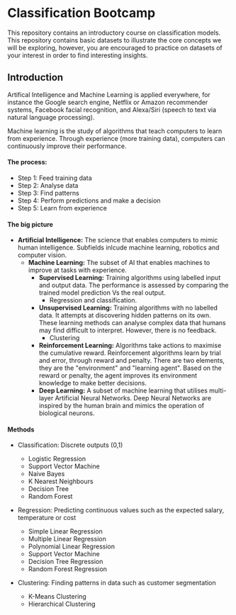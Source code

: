 # Classification Bootcamp

This repository contains an introductory course on classification models. This repository contains basic datasets to illustrate the core concepts we will be exploring, however, you are encouraged to practice on datasets of your interest in order to find interesting insights.

## Introduction

Artifical Intelligence and Machine Learning is applied everywhere, for instance the Google search engine, Netflix or Amazon recommender systems, Facebook facial recognition, and Alexa/Siri (speech to text via natural language processing).

Machine learning is the study of algorithms that teach computers to learn from experience. Through experience (more training data), computers can continuously improve their performance.

#### The process:

- Step 1: Feed training data
- Step 2: Analyse data
- Step 3: Find patterns
- Step 4: Perform predictions and make a decision
- Step 5: Learn from experience

#### The big picture

- **Artificial Intelligence:** The science that enables computers to mimic human intelligence. Subfields inlcude machine learning, robotics and computer vision.
  - **Machine Learning:** The subset of AI that enables machines to improve at tasks with experience.
    - **Supervised Learning:** Training algorithms using labelled input and output data. The performance is assessed by comparing the trained model prediction Vs the real output.
      - Regression and classification.
    - **Unsupervised Learning:** Training algorithms with no labelled data. It attempts at discovering hidden patterns on its own. These learning methods can analyse complex data that humans may find difficult to interpret. However, there is no feedback.
      - Clustering
    - **Reinforcement Learning:** Algorithms take actions to maximise the cumulative reward. Reinforcement algorithms learn by trial and error, through reward and penalty. There are two elements, they are the "environment" and "learning agent". Based on the reward or penalty, the agent improves its environment knowledge to make better decisions.
    - **Deep Learning:** A subset of machine learning that utilises multi-layer Artificial Neural Networks. Deep Neural Networks are inspired by the human brain and mimics the operation of biological neurons.
    
#### Methods

- Classification: Discrete outputs (0,1)
  - Logistic Regression
  - Support Vector Machine
  - Naive Bayes
  - K Nearest Neighbours
  - Decision Tree
  - Random Forest
    
- Regression: Predicting continuous values such as the expected salary, temperature or cost
  - Simple Linear Regression
  - Multiple Linear Regression
  - Polynomial Linear Regression
  - Support Vector Machine
  - Decision Tree Regression
  - Random Forest Regression
  
- Clustering: Finding patterns in data such as customer segmentation
  - K-Means Clustering
  - Hierarchical Clustering
